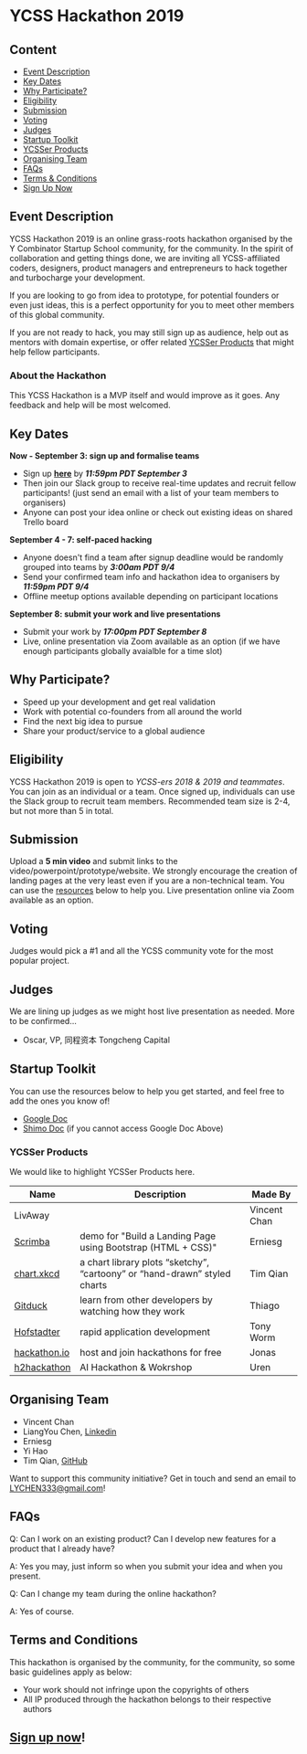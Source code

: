 # YCSS Hackathon 2019
## Content
* [Event Description](#event-description)
* [Key Dates](#key-dates)
* [Why Participate?](#why-participate)
* [Eligibility](#eligibility)
* [Submission](#submission)
* [Voting](#voting)
* [Judges](#judges)
* [Startup Toolkit](#startup-toolkit)
* [YCSSer Products](#ycsser-products)
* [Organising Team](#organising-team)
* [FAQs](#faqs)
* [Terms & Conditions](#terms-and-conditions)
* [Sign Up Now](#sign-up-now)

## Event Description
YCSS Hackathon 2019 is an online grass-roots hackathon organised by the Y Combinator Startup School community, for the community. In the spirit of collaboration and getting things done, we are inviting all YCSS-affiliated coders, designers, product managers and entrepreneurs to hack together and turbocharge your development. 

If you are looking to go from idea to prototype, for potential founders or even just ideas, this is a perfect opportunity for you to meet other members of this global community. 

If you are not ready to hack, you may still sign up as audience, help out as mentors with domain expertise, or offer related [YCSSer Products](#ycsser-products) that might help fellow participants.

### About the Hackathon
This YCSS Hackathon is a MVP itself and would improve as it goes. Any feedback and help will be most welcomed.

## Key Dates

**Now - September 3: sign up and formalise teams**
* Sign up **[here](https://www.wjx.top/jq/44368682.aspx)** by ***11:59pm PDT September 3*** 
* Then join our Slack group to receive real-time updates and recruit fellow participants! (just send an email with a list of your team members to organisers) 
* Anyone can post your idea online or check out existing ideas on shared Trello board
 
**September 4 - 7: self-paced hacking**
* Anyone doesn't find a team after signup deadline would be randomly grouped into teams by ***3:00am PDT 9/4***
* Send your confirmed team info and hackathon idea to organisers by ***11:59pm PDT 9/4*** 
* Offline meetup options available depending on participant locations

**September 8: submit your work and live presentations**
* Submit your work by ***17:00pm PDT September 8***
* Live, online presentation via Zoom available as an option (if we have enough participants globally avaialble for a time slot)

## Why Participate?
* Speed up your development and get real validation
* Work with potential co-founders from all around the world
* Find the next big idea to pursue
* Share your product/service to a global audience

## Eligibility
YCSS Hackathon 2019 is open to *YCSS-ers 2018 & 2019 and teammates*. You can join as an individual or a team. Once signed up, individuals can use the Slack group to recruit team members. Recommended team size is 2-4, but not more than 5 in total.

## Submission
Upload a **5 min video** and submit links to the video/powerpoint/prototype/website. We strongly encourage the creation of landing pages at the very least even if you are a non-technical team. You can use the [resources](#resources) below to help you. Live presentation online via Zoom available as an option.

## Voting
Judges would pick a #1 and all the YCSS community vote for the most popular project.

## Judges
We are lining up judges as we might host live presentation as needed. More to be confirmed...
* Oscar, VP, 同程资本 Tongcheng Capital

## Startup Toolkit
You can use the resources below to help you get started, and feel free to add the ones you know of!
* [Google Doc](https://docs.google.com/document/d/1mF43AV3YZ6qd6ieJEcBxP2GYFhbA1meGWve9Yvb2_Do/edit?usp=sharing)
* [Shimo Doc](https://shimo.im/docs/kcQ8RtcJVrHt3CxC) (if you cannot access Google Doc Above)

### YCSSer Products
We would like to highlight YCSSer Products here.

| Name | Description | Made By |
| --- | --- | --- |
| LivAway |  | Vincent Chan |
| [Scrimba](https://scrimba.com/playlist/pzKN6h6) | demo for "Build a Landing Page using Bootstrap (HTML + CSS)" | Erniesg |
| [chart.xkcd](https://github.com/timqian/chart.xkcd) | a chart library plots “sketchy”, “cartoony” or “hand-drawn” styled charts | Tim Qian |
| [Gitduck](http://gitduck.com) | learn from other developers by watching how they work | Thiago |
| [Hofstadter](https://hofstadter.io/) | rapid application development| Tony Worm |
| [hackathon.io](https://www.hackathon.io) | host and join hackathons for free | Jonas |
| [h2hackathon](https://h2hackathon.com/) | AI Hackathon & Wokrshop | Uren |


## Organising Team
* Vincent Chan
* LiangYou Chen, [Linkedin](https://www.linkedin.com/in/liangyouchen/)
* Erniesg
* Yi Hao
* Tim Qian, [GitHub](https://github.com/timqian)

Want to support this community initiative? Get in touch and send an email to LYCHEN333@gmail.com!

## FAQs
Q: Can I work on an existing product? Can I develop new features for a product that I already have? 

A: Yes you may, just inform so when you submit your idea and when you present. 

Q: Can I change my team during the online hackathon? 

A: Yes of course. 

## Terms and Conditions
This hackathon is organised by the community, for the community, so some basic guidelines apply as below:
* Your work should not infringe upon the copyrights of others
* All IP produced through the hackathon belongs to their respective authors

## [Sign up now](https://www.wjx.top/jq/44368682.aspx)!
